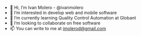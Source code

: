 - 👋 Hi, I’m Ivan Molero - @ivanmolero
- 👀 I’m interested in develop web and mobile software
- 🌱 I’m currently learning Quality Control Automation at Globant 
- 💞️ I’m looking to collaborate on free software
- 📫 You can write to me at imolerod@gmail.com

<!---
ivanmolero/ivanmolero is a ✨ special ✨ repository because its `README.md` (this file) appears on your GitHub profile.
You can click the Preview link to take a look at your changes.
--->

